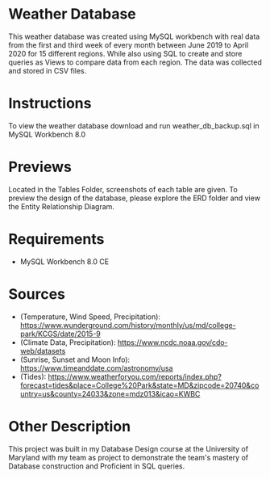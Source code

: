 # Weather Database
This weather database was created using MySQL workbench with real data from the first and third week of every month between June 2019 to April 2020 for 15 different regions. While also using SQL to create and store queries as Views to compare data from each region. The data was collected and stored in CSV files.  

# Instructions
To view the weather database download and run weather_db_backup.sql in MySQL Workbench 8.0 

# Previews
Located in the Tables Folder, screenshots of each table are given. To preview the design of the database, please explore the ERD folder and view the Entity Relationship Diagram.

# Requirements
- MySQL Workbench 8.0 CE

# Sources
- (Temperature, Wind Speed,  Precipitation): https://www.wunderground.com/history/monthly/us/md/college-park/KCGS/date/2015-9
- (Climate Data, Precipitation): https://www.ncdc.noaa.gov/cdo-web/datasets
- (Sunrise, Sunset and Moon Info): https://www.timeanddate.com/astronomy/usa
- (Tides): https://www.weatherforyou.com/reports/index.php?forecast=tides&place=College%20Park&state=MD&zipcode=20740&country=us&county=24033&zone=mdz013&icao=KWBC

# Other Description
This project was built in my Database Design course at the University of Maryland with my team as project to demonstrate the team's mastery of Database construction and Proficient in SQL queries.
